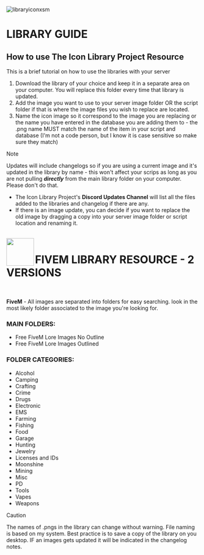 ![libraryiconxsm](https://github.com/user-attachments/assets/31390ce3-d122-40fe-b69d-2b23c22cd500)
# LIBRARY GUIDE

## How to use The Icon Library Project Resource

This is a brief tutorial on how to use the libraries with your server

1. Download the library of your choice and keep it in a separate area on your computer. You will replace this folder every time that library is updated.
2. Add the image you want to use to your server image folder OR the script folder if that is where the image files you wish to replace are located.
3. Name the icon image so it correspond to the image you are replacing or the name you have entered in the database you are adding them to - the .png name MUST match the name of the item in your script and database (I'm not a code person, but I know it is case sensitive so make sure they match)

> [!NOTE]
> Updates will include changelogs so if you are using a current image and it's updated in the library by name - this won't affect your scrips as long as you are not pulling _**directly**_ from the main library folder on your computer. Please don't do that.

* The Icon Library Project's **Discord Updates Channel** will list all the files added to the libraries and changelog if there are any.
* If there is an image update, you can decide if you want to replace the old image by dragging a copy into your server image folder or script location and renaming it.
<br/>

<img align="left" width="72" src="https://github.com/user-attachments/assets/d599d702-8cdf-4de0-824d-fe4d852cb1f0"/>

# FIVEM LIBRARY RESOURCE - 2 VERSIONS
<br/>

**FiveM** - All images are separated into folders for easy searching. look in the most likely folder associated to the image you're looking for.<br/>

### **MAIN FOLDERS:**
* Free FiveM Lore Images No Outline
* Free FiveM Lore Images Outlined

### **FOLDER CATEGORIES:**
* Alcohol
* Camping
* Crafting
* Crime
* Drugs
* Electronic
* EMS
* Farming
* Fishing
* Food
* Garage
* Hunting
* Jewelry
* Licenses and IDs
* Moonshine
* Mining
* Misc
* PD
* Tools
* Vapes
* Weapons

> [!CAUTION]
> The names of .pngs in the library can change without warning. File naming is based on my system. Best practice is to save a copy of the library on you desktop. IF an images gets updated it will be indicated in the changelog notes.
